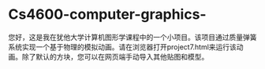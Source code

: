 # Cs4600-computer-graphics-
您好，这是我在犹他大学计算机图形学课程中的一个小项目。该项目通过质量弹簧系统实现一个基于物理的模拟动画。请在浏览器打开project7.html来运行该动画。除了默认的方块，您可以在网页端手动导入其他贴图和模型。
